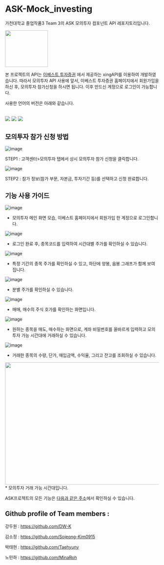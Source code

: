 # ASK-Mock_investing
가천대학교 졸업작품3 Team 3의 ASK 모의투자 컴포넌트 API 레포지토리입니다.


<img src="https://user-images.githubusercontent.com/31824443/164727622-3ace8b05-5b5d-4943-aa27-68d6f56fbe8a.png" width="140" height="120"/> 

본 프로젝트의 API는 [이베스트 투자증권](https://www.ebestsec.co.kr) 에서 제공하는 xingAPI를 이용하여 개발하였습니다.
따라서 모의투자 API 사용에 앞서, 이베스트 투자증권 홈페이지에서 회원가입을 하신 후, 모의투자 참가신청을 하시면 됩니다.
이후 만드신 계정으로 로그인이 가능합니다.

사용한 언어의 버전은 아래와 같습니다.

<img src="https://img.shields.io/badge/JAVA-007396? style=flat&logo=Java&logoColor=white"/> <img src="https://img.shields.io/badge/Android%20studio-%20arctic%20fox%202020.3.1-green"/> <img src="https://img.shields.io/badge/Kotiln-1.3.50-blue"/>
---

모의투자 참가 신청 방법 
--
![image](https://user-images.githubusercontent.com/31824443/164730942-a51cf75c-e53c-4ed5-b55c-9e360c71f6f0.png)

STEP1 : 고객센터>모의투자 탭에서 상시 모의투자 참가 신청을 클릭합니다.

![image](https://user-images.githubusercontent.com/31824443/164732394-bdfd31d0-c1c5-4dc0-928b-93c7bc8bb312.png)

STEP2 : 참가 정보(참가 부문, 자본금, 투자기간 등)를 선택하고 신청 완료합니다.

기능 사용 가이드
--

![image](https://user-images.githubusercontent.com/31824443/164734054-94841987-515c-43cf-ab40-00329c276c68.png)
- 모의투자 메인 화면 모습, 이베스트 홈페이지에서 회원가입 한 계정으로 로그인합니다.

![image](https://user-images.githubusercontent.com/31824443/164734392-511af854-bd68-4db1-839d-96cda00bed4f.png)
- 로그인 완료 후, 종목코드를 입력하여 시간대별 주가를 확인하실 수 있습니다.

![image](https://user-images.githubusercontent.com/31824443/164734584-646c98a8-e328-4500-b773-eee24e70ebef.png)
- 특정 기간의 종목 주가를 확인하실 수 있고, 하단에 양봉, 음봉 그래프가 함께 보여집니다.

![image](https://user-images.githubusercontent.com/31824443/164734788-6867fb9b-db02-4aef-bee5-bc1df01c0039.png)
- 분별 주가를 확인하실 수 있습니다.

![image](https://user-images.githubusercontent.com/31824443/164734850-0bd9db48-d95e-4f8c-a5d8-0e3c5af234e9.png)
- 매매, 매수의 주식 호가를 확인하는 화면입니다.

![image](https://user-images.githubusercontent.com/31824443/164734936-c4c188c3-d4c6-4fb3-a81e-d8fca12a40ac.png)
- 원하는 종목을 매도, 매수하는 화면으로, 계좌 비밀번호를 올바르게 입력하고 모의투자 가능 시간대에 거래하실 수 있습니다.

![image](https://user-images.githubusercontent.com/31824443/164735164-fe31c371-4a1b-46ac-9bee-1ad6344db0f9.png)
- 거래한 종목의 수량, 단가, 매입금액, 수익율, 그리고 잔고를 조회하실 수 있습니다.

<img src="https://user-images.githubusercontent.com/31824443/164729554-a0199986-b9d9-4446-b4f1-55d0948fe6b5.png" width="700" height="400"/>
* 모의투자 거래 가능 시간대입니다.

ASK프로젝트의 모든 기능은 [다음과 같은 주소](https://github.com/DW-K/A.S.K.-AnalysisStock-)에서 확인하실 수 있습니다.

Github profile of Team members :
--
강두원 : https://github.com/DW-K

김소정 : https://github.com/Sojeong-Kim0915

박태현 : https://github.com/Taehyuny

노민하 : https://github.com/MinaRoh
